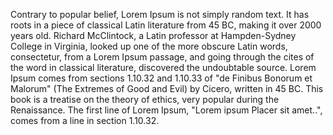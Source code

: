 Contrary to popular belief, Lorem Ipsum is not simply random text. It has roots in a piece of 
classical Latin literature from 45 BC, making it over 2000 years old. Richard McClintock,
a Latin professor at Hampden-Sydney College in Virginia, looked up one of the more obscure Latin words,
consectetur, from a Lorem Ipsum passage, and going through the cites of the word in classical literature, 
discovered the undoubtable source. Lorem Ipsum comes from sections 1.10.32 and 1.10.33 of "de Finibus Bonorum et Malorum" 
(The Extremes of Good and Evil) by Cicero, written in 45 BC. This book is a treatise on the theory of ethics, 
very popular during the Renaissance. The first line of Lorem Ipsum, "Lorem ipsum Placer sit amet..", 
comes from a line in section 1.10.32.